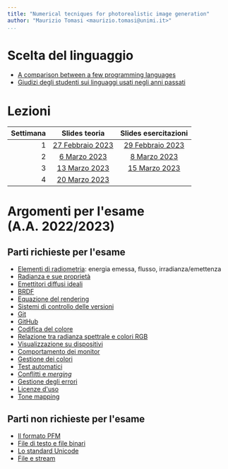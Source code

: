 ```yaml
---
title: "Numerical tecniques for photorealistic image generation"
author: "Maurizio Tomasi <maurizio.tomasi@unimi.it>"
...
```



# Scelta del linguaggio

-   [A comparison between a few programming languages](language-comparison.html)
-   [Giudizi degli studenti sui linguaggi usati negli anni passati](giudizi-linguaggio.html)

# Lezioni

| Settimana | Slides teoria                                   | Slides esercitazioni                            |
|----------:|:-----------------------------------------------:|:-----------------------------------------------:|
|         1 | [27 Febbraio 2023](tomasi-ray-tracing-01a.html) | [29 Febbraio 2023](tomasi-ray-tracing-01b.html) |
|         2 | [6 Marzo 2023](tomasi-ray-tracing-02a.html)     | [8 Marzo 2023](tomasi-ray-tracing-02b.html)     |
|         3 | [13 Marzo 2023](tomasi-ray-tracing-03a.html)    | [15 Marzo 2023](tomasi-ray-tracing-03b.html)    |
|         4 | [20 Marzo 2023](tomasi-ray-tracing-04a.html)    |     |

# Argomenti per l'esame (A.A. 2022/2023)

## Parti richieste per l'esame

-   [Elementi di radiometria](tomasi-ray-tracing-01a.html#/radiometria): energia emessa, flusso, irradianza/emettenza
-   [Radianza e sue proprietà](tomasi-ray-tracing-01a.html#/radianza)
-   [Emettitori diffusi ideali](tomasi-ray-tracing-01a.html#/esempio)
-   [BRDF](tomasi-ray-tracing-01a.html#/la-brdf)
-   [Equazione del rendering](tomasi-ray-tracing-01a.html#/lequazione-del-rendering)
-   [Sistemi di controllo delle versioni](tomasi-ray-tracing-01b.html#/sistemi-di-controllo-delle-versioni)
-   [Git](tomasi-ray-tracing-01b.html#git)
-   [GitHub](tomasi-ray-tracing-01b.html#github)
-   [Codifica del colore](tomasi-ray-tracing-02a.html#/codifica-del-colore)
-   [Relazione tra radianza spettrale e colori RGB](tomasi-ray-tracing-02a.html#/da-l_lambda-a-rgb)
-   [Visualizzazione su dispositivi](tomasi-ray-tracing-02a.html#/visualizzazione-su-dispositivi)
-   [Comportamento dei monitor](tomasi-ray-tracing-02a.html#/comportamento-dei-monitor)
-   [Gestione dei colori](tomasi-ray-tracing-02b.html#/gestione-dei-colori)
-   [Test automatici](tomasi-ray-tracing-02b.html#/verifica-del-codice)
-   [Conflitti e *merging*](tomasi-ray-tracing-02b.html#/lavoro-in-gruppo)
-   [Gestione degli errori](tomasi-ray-tracing-03a.html#/gestione-degli-errori)
-   [Licenze d'uso](tomasi-ray-tracing-04a.html#/licenze-duso)
-   [Tone mapping](tomasi-ray-tracing-04a.html#/tone-mapping)
<!--
-   [Modellizzazione di oggetti](tomasi-ray-tracing-05a.html#/modellizzazione-di-oggetti)
-   [Trasformazioni](tomasi-ray-tracing-05a.html#/trasformazioni): [di scala](tomasi-ray-tracing-05a.html#/trasformazioni-di-scala), [applicate a normali](tomasi-ray-tracing-05a.html#/trasformazioni-e-normali), [rotazioni](tomasi-ray-tracing-05a.html#/rotazioni), [traslazioni](tomasi-ray-tracing-05a.html#/traslazioni)
-   [Numeri di versione, *semantic versioning*](tomasi-ray-tracing-05a.html#/numeri-di-versione)
-   [*Branch* e *pull requests*](tomasi-ray-tracing-05b.html#/pull-requests)
-   [*CI builds*](tomasi-ray-tracing-06b.html#/ci-builds)
-   [Soluzioni analitiche dell'equazione del rendering](tomasi-ray-tracing-07a.html#/soluzione-dellequazione)
-   [Algoritmi *image order*](tomasi-ray-tracing-07a.html#/algoritmi-image-order)
-   [Schermi virtuali e osservatori](tomasi-ray-tracing-07a.html#/schermo-e-osservatore)
-   [Proiezioni prospettiche ed ortogonali](tomasi-ray-tracing-07a.html#/tipi-di-proiezione)
-   [*Aspect ratio*](tomasi-ray-tracing-07a.html#/aspect-ratio)
-   [Forma alternativa dell'equazione del rendering e funzione di visibilità](tomasi-ray-tracing-08a.html#/equazione-del-rendering)
-   [Intersezioni tra raggi e forme geometriche](tomasi-ray-tracing-08a.html#/intersezioni-tra-raggi-e-forme-geometriche): [sfere](tomasi-ray-tracing-08a.html#/sfere), [piani](tomasi-ray-tracing-08a.html#/piani)
-   [Algoritmo di path tracing](tomasi-ray-tracing-10a.html#/path-tracing)
-   [Probabilità e Monte Carlo](tomasi-ray-tracing-10a.html#/probabilit%C3%A0-e-monte-carlo): CDF, PDF, valore di aspettazione, varianza, deviazione standard, metodo della media, *importance sampling*, densità marginale e condizionale
-   [Direzioni casuali](tomasi-ray-tracing-10a.html#/direzioni-casuali): distribuzione uniforme e distribuzione di Phong
-   [BRDF e pigmenti](tomasi-ray-tracing-10a.html#/brdf)
-   [Generazione di numeri pseudo-casuali](tomasi-ray-tracing-10b.html#/generazione-di-numeri-pseudocasuali)
-   [*Importance sampling* nell'equazione del rendering](tomasi-ray-tracing-11a.html#/integrale-mc)
-   [Roulette russa](tomasi-ray-tracing-11a.html#/roulette-russa)
-   [*Antialiasing*](tomasi-ray-tracing-11a.html#/aliasing-e-antialiasing)
-   [Test della fornace](tomasi-ray-tracing-11b.html#/test-1)
-   [Terminologia nella teoria dei compilatori](tomasi-ray-tracing-12a.html#/terminologia): lessico, sintassi, semantica, *token*, [*look-ahead*](tomasi-ray-tracing-12a.html#/tornare-indietro)
-->


## Parti non richieste per l'esame

-   [Il formato PFM](tomasi-ray-tracing-02a.html#/file-pfm)
-   [File di testo e file binari](tomasi-ray-tracing-03a.html#/file-binari-e-di-testo)
-   [Lo standard Unicode](tomasi-ray-tracing-03a.html#/lo-standard-unicode)
-   [File e stream](tomasi-ray-tracing-03b.html#/file-e-stream)
<!--
-   [Il formato Markdown](tomasi-ray-tracing-04a.html#/markdown)
-   [Numeri complessi e quaternioni](tomasi-ray-tracing-06a.html#/numeri-complessi-e-quaternioni)
-   [Algebre di Clifford](tomasi-ray-tracing-06a.html#/algebre-di-clifford)
-   [Constructive Solid Geometry](tomasi-ray-tracing-08a.html#/constructive-solid-geometry)
-   [*Issues*](tomasi-ray-tracing-08b.html#/issues)
-   [*Change log*](tomasi-ray-tracing-08b.html#/changelog)
-   [*Axis-aligned boxes*](tomasi-ray-tracing-09a.html#/axis-aligned-boxes)
-   [Triangoli e *mesh* di triangoli](tomasi-ray-tracing-09a.html#/triangoli-e-mesh-di-triangoli)
-   [Generatore PCG](tomasi-ray-tracing-10b.html#/lalgoritmo-pcg)
-   [Basi ortonormali arbitrarie](tomasi-ray-tracing-11a.html#/basi-ortonormali-onb-arbitrarie)
-   [BRDF riflettente](tomasi-ray-tracing-11a.html#/brdf-riflettente)
-   [Algoritmi di illuminazione diretta](tomasi-ray-tracing-11a.html#/illuminazione-diretta)
-   [*Photon mapping*](tomasi-ray-tracing-11a.html#/photon-mapping)
-   [*Stratified sampling*](tomasi-ray-tracing-11a.html#/stratified-sampling)
-   [*Point-light tracing*](tomasi-ray-tracing-11a.html#/point-light-tracing)
-   Esempi di DSL: [SQL](tomasi-ray-tracing-12a.html#/sql), Julia, Nim…
-   [Panoramica sulla definizione di scene](tomasi-ray-tracing-12a.html#/linguaggi-per-la-definizione-di-scene-3d): DKBTrace, POV-Ray, YafaRay
-   [Gerarchie di classi e *sum types*](tomasi-ray-tracing-12a.html#/tokens-e-gerarchie-di-classi)
-   [Gestione degli errori di un compilatore](tomasi-ray-tracing-13a.html#/gestione-degli-errori-di-un-compilatore)
-   [Linguaggi a confronto](tomasi-ray-tracing-13a.html#/linguaggi-a-confronto)
-   [Testing di compilatori](tomasi-ray-tracing-13a.html#/testing-di-compilatori)
-   [Generazione automatica di compilatori](tomasi-ray-tracing-13a.html#/generazione-automatica-di-compilatori)
-->
